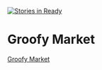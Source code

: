 [![Stories in Ready](https://badge.waffle.io/Amrrbakry/dinner-dash.png?label=ready&title=Ready)](https://waffle.io/Amrrbakry/dinner-dash)

# Groofy Market
[Groofy Market](https://groofy-market.herokuapp.com/)
